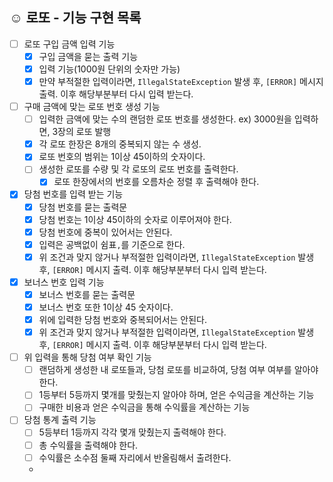 ## ☺️ 로또 - 기능 구현 목록

- [ ] 로또 구입 금액 입력 기능
    - [x] 구입 금액을 묻는 출력 기능
    - [x] 입력 기능(1000원 단위의 숫자만 가능)
    - [x] 만약 부적절한 입력이라면, `IllegalStateException` 발생 후, `[ERROR]` 메시지 출력. 이후 해당부분부터 다시 입력 받는다.

- [ ] 구매 금액에 맞는 로또 번호 생성 기능
  - [ ] 입력한 금액에 맞는 수의 랜덤한 로또 번호를 생성한다. ex) 3000원을 입력하면, 3장의 로또 발행
  - [x] 각 로또 한장은 8개의 중복되지 않는 수 생성.
  - [x] 로또 번호의 범위는 1이상 45이하의 숫자이다.
  - [ ] 생성한 로또를 수량 및 각 로또의 로또 번호를 출력한다.
    - [x] 로또 한장에서의 번호를 오름차순 정렬 후 출력해야 한다.

- [x] 당첨 번호를 입력 받는 기능
  - [x] 당첨 번호를 묻는 출력문
  - [x] 당첨 번호는 1이상 45이하의 숫자로 이루어져야 한다.
  - [x] 당첨 번호에 중복이 있어서는 안된다.
  - [x] 입력은 공백없이 쉼표`,`를 기준으로 한다.
  - [x] 위 조건과 맞지 않거나 부적절한 입력이라면,  `IllegalStateException` 발생 후, `[ERROR]` 메시지 출력. 이후 해당부분부터 다시 입력 받는다.

- [x] 보너스 번호 입력 기능
  - [x] 보너스 번호를 묻는 출력문
  - [x] 보너스 번호 또한 1이상 45 숫자이다.
  - [x] 위에 입력한 당첨 번호와 중복되어서는 안된다.
  - [x] 위 조건과 맞지 않거나 부적절한 입력이라면, `IllegalStateException` 발생 후, `[ERROR]` 메시지 출력. 이후 해당부분부터 다시 입력 받는다.

- [ ] 위 입력을 통해 당첨 여부 확인 기능
  - [ ] 랜덤하게 생성한 내 로또들과, 당첨 로또를 비교하여, 당첨 여부 여부를 알아야 한다.
  - [ ] 1등부터 5등까지 몇개를 맞췄는지 알아야 하며, 얻은 수익금을 계산하는 기능
  - [ ] 구매한 비용과 얻은 수익금을 통해 수익률을 계산하는 기능

- [ ] 당첨 통계 출력 기능
  - [ ] 5등부터 1등까지 각각 몇개 맞췄는지 출력해야 한다.
  - [ ] 총 수익률을 출력해야 한다.
  - [ ] 수익률은 소수점 둘째 자리에서 반올림해서 출려한다.
  - 